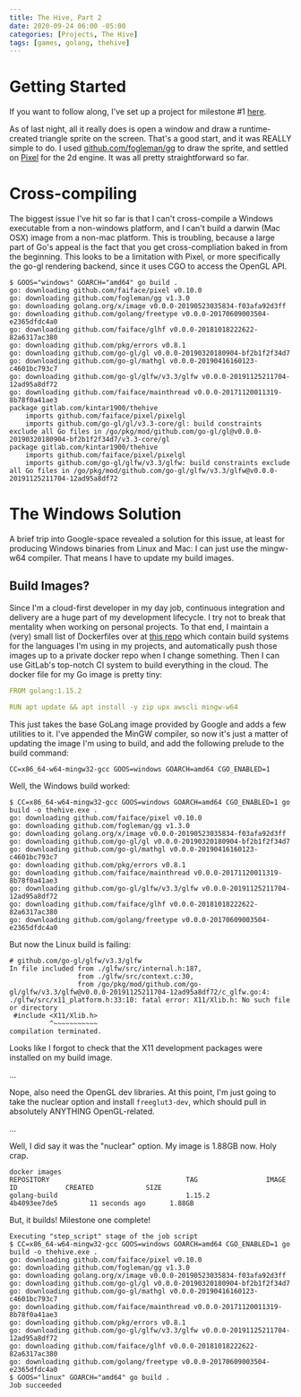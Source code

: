 ```yaml
---
title: The Hive, Part 2
date: 2020-09-24 06:00 -05:00
categories: [Projects, The Hive]
tags: [games, golang, thehive]
---
```

# Getting Started
If you want to follow along, I've set up a project for milestone #1 [here](https://gitlab.com/infinities-within-gamedev/the-hive).

As of last night, all it really does is open a window and draw a runtime-created triangle sprite on the screen.  That's a good start, and it was REALLY simple to do.  I used [github.com/fogleman/gg](https://github.com/fogleman/gg) to draw the sprite, and settled on [Pixel](github.com/faiface/pixel/) for the 2d engine.  It was all pretty straightforward so far.

# Cross-compiling
The biggest issue I've hit so far is that I can't cross-compile a Windows executable from a non-windows platform, and I can't build a darwin (Mac OSX) image from a non-mac platform.  This is troubling, because a large part of Go's appeal is the fact that you get cross-compliation baked in from the beginning.  This looks to be a limitation with Pixel, or more specifically the go-gl rendering backend, since it uses CGO to access the OpenGL API.
```
$ GOOS="windows" GOARCH="amd64" go build .
go: downloading github.com/faiface/pixel v0.10.0
go: downloading github.com/fogleman/gg v1.3.0
go: downloading golang.org/x/image v0.0.0-20190523035834-f03afa92d3ff
go: downloading github.com/golang/freetype v0.0.0-20170609003504-e2365dfdc4a0
go: downloading github.com/faiface/glhf v0.0.0-20181018222622-82a6317ac380
go: downloading github.com/pkg/errors v0.8.1
go: downloading github.com/go-gl/gl v0.0.0-20190320180904-bf2b1f2f34d7
go: downloading github.com/go-gl/mathgl v0.0.0-20190416160123-c4601bc793c7
go: downloading github.com/go-gl/glfw/v3.3/glfw v0.0.0-20191125211704-12ad95a8df72
go: downloading github.com/faiface/mainthread v0.0.0-20171120011319-8b78f0a41ae3
package gitlab.com/kintar1900/thehive
	imports github.com/faiface/pixel/pixelgl
	imports github.com/go-gl/gl/v3.3-core/gl: build constraints exclude all Go files in /go/pkg/mod/github.com/go-gl/gl@v0.0.0-20190320180904-bf2b1f2f34d7/v3.3-core/gl
package gitlab.com/kintar1900/thehive
	imports github.com/faiface/pixel/pixelgl
	imports github.com/go-gl/glfw/v3.3/glfw: build constraints exclude all Go files in /go/pkg/mod/github.com/go-gl/glfw/v3.3/glfw@v0.0.0-20191125211704-12ad95a8df72
```

# The Windows Solution
A brief trip into Google-space revealed a solution for this issue, at least for producing Windows binaries from Linux and Mac: I can just use the mingw-w64 compiler.  That means I have to update my build images.

## Build Images?
Since I'm a cloud-first developer in my day job, continuous integration and delivery are a huge part of my development lifecycle.  I try not to break that mentality when working on personal projects.  To that end, I maintain a (very) small list of Dockerfiles over at [this repo](https://gitlab.com/kintar1900/build-tools) which contain build systems for the languages I'm using in my projects, and automatically push those images up to a private docker repo when I change something.  Then I can use GitLab's top-notch CI system to build everything in the cloud.  The docker file for my Go image is pretty tiny:
```yaml
FROM golang:1.15.2

RUN apt update && apt install -y zip upx awscli mingw-w64
```
This just takes the base GoLang image provided by Google and adds a few utilities to it.  I've appended the MinGW compiler, so now it's just a matter of updating the image I'm using to build, and add the following prelude to the build command:
```
CC=x86_64-w64-mingw32-gcc GOOS=windows GOARCH=amd64 CGO_ENABLED=1
```

Well, the Windows build worked:
```
$ CC=x86_64-w64-mingw32-gcc GOOS=windows GOARCH=amd64 CGO_ENABLED=1 go build -o thehive.exe .
go: downloading github.com/faiface/pixel v0.10.0
go: downloading github.com/fogleman/gg v1.3.0
go: downloading golang.org/x/image v0.0.0-20190523035834-f03afa92d3ff
go: downloading github.com/go-gl/gl v0.0.0-20190320180904-bf2b1f2f34d7
go: downloading github.com/go-gl/mathgl v0.0.0-20190416160123-c4601bc793c7
go: downloading github.com/pkg/errors v0.8.1
go: downloading github.com/faiface/mainthread v0.0.0-20171120011319-8b78f0a41ae3
go: downloading github.com/go-gl/glfw/v3.3/glfw v0.0.0-20191125211704-12ad95a8df72
go: downloading github.com/faiface/glhf v0.0.0-20181018222622-82a6317ac380
go: downloading github.com/golang/freetype v0.0.0-20170609003504-e2365dfdc4a0
```
But now the Linux build is failing:
```
# github.com/go-gl/glfw/v3.3/glfw
In file included from ./glfw/src/internal.h:187,
                 from ./glfw/src/context.c:30,
                 from /go/pkg/mod/github.com/go-gl/glfw/v3.3/glfw@v0.0.0-20191125211704-12ad95a8df72/c_glfw.go:4:
./glfw/src/x11_platform.h:33:10: fatal error: X11/Xlib.h: No such file or directory
 #include <X11/Xlib.h>
          ^~~~~~~~~~~~
compilation terminated.
```
Looks like I forgot to check that the X11 development packages were installed on my build image.

...

Nope, also need the OpenGL dev libraries.  At this point, I'm just going to take the nuclear option and install `freeglut3-dev`, which should pull in absolutely ANYTHING OpenGL-related.

...

Well, I did say it was the "nuclear" option.  My image is 1.88GB now.  Holy crap.
```
docker images
REPOSITORY                                  TAG                 IMAGE ID            CREATED             SIZE
golang-build                                1.15.2              4b4093ee7de5        11 seconds ago      1.88GB
```

But, it builds!  Milestone one complete!
```
Executing "step_script" stage of the job script
$ CC=x86_64-w64-mingw32-gcc GOOS=windows GOARCH=amd64 CGO_ENABLED=1 go build -o thehive.exe .
go: downloading github.com/faiface/pixel v0.10.0
go: downloading github.com/fogleman/gg v1.3.0
go: downloading golang.org/x/image v0.0.0-20190523035834-f03afa92d3ff
go: downloading github.com/go-gl/gl v0.0.0-20190320180904-bf2b1f2f34d7
go: downloading github.com/go-gl/mathgl v0.0.0-20190416160123-c4601bc793c7
go: downloading github.com/faiface/mainthread v0.0.0-20171120011319-8b78f0a41ae3
go: downloading github.com/pkg/errors v0.8.1
go: downloading github.com/go-gl/glfw/v3.3/glfw v0.0.0-20191125211704-12ad95a8df72
go: downloading github.com/faiface/glhf v0.0.0-20181018222622-82a6317ac380
go: downloading github.com/golang/freetype v0.0.0-20170609003504-e2365dfdc4a0
$ GOOS="linux" GOARCH="amd64" go build .
Job succeeded
```

